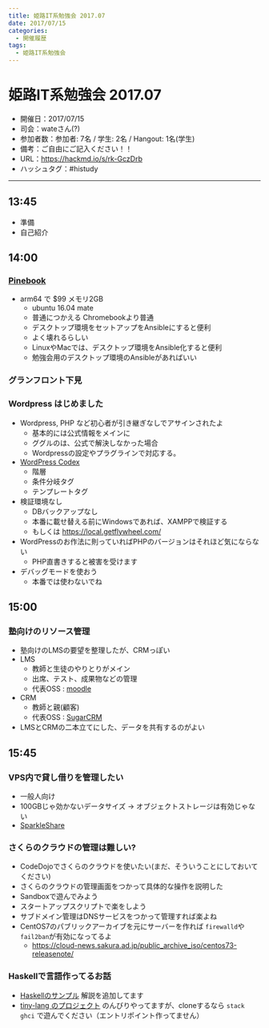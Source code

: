 ```yaml
---
title: 姫路IT系勉強会 2017.07
date: 2017/07/15
categories:
  - 開催履歴
tags:
  - 姫路IT系勉強会
---
```


姫路IT系勉強会 2017.07
===

* 開催日：2017/07/15
* 司会：wateさん(?)
* 参加者数：参加者: 7名 / 学生: 2名 / Hangout: 1名(学生)
* 備考：ご自由にご記入ください！！
* URL：https://hackmd.io/s/rk-GczDrb
* ハッシュタグ：#histudy

---
## 13:45

* 準備
* 自己紹介

## 14:00

### [Pinebook](https://www.pine64.org/?page_id=3707)

- arm64 で $99 メモリ2GB
    - ubuntu 16.04 mate
    - 普通につかえる Chromebookより普通
    - デスクトップ環境をセットアップをAnsibleにすると便利
    - よく壊れるらしい
    - LinuxやMacでは、デスクトップ環境をAnsible化すると便利
    - 勉強会用のデスクトップ環境のAnsibleがあればいい


### グランフロント下見

### Wordpress はじめました
- Wordpress, PHP など初心者が引き継ぎなしでアサインされたよ
    - 基本的には公式情報をメインに
    - ググルのは、公式で解決しなかった場合
    - Wordpressの設定やプラグラインで対応する。
- [WordPress Codex](https://wpdocs.osdn.jp/Main_Page)
    - 階層
    - 条件分岐タグ
    - テンプレートタグ
- 検証環境なし
    - DBバックアップなし
    - 本番に載せ替える前にWindowsであれば、XAMPPで検証する
    - もしくは https://local.getflywheel.com/
- WordPressのお作法に則っていればPHPのバージョンはそれほど気にならない
    - PHP直書きすると被害を受けます
- デバッグモードを使おう
    - 本番では使わないでね

## 15:00

### 塾向けのリソース管理

- 塾向けのLMSの要望を整理したが、CRMっぽい
- LMS
    - 教師と生徒のやりとりがメイン
    - 出席、テスト、成果物などの管理
    - 代表OSS : [moodle](https://moodle.org/)
- CRM
    - 教師と親(顧客)
    - 代表OSS : [SugarCRM](https://www.sugarcrm.com/)
- LMSとCRMの二本立てにした、データを共有するのがよい

## 15:45

### VPS内で貸し借りを管理したい
- 一般人向け
- 100GBじゃ効かないデータサイズ → オブジェクトストレージは有効じゃない
- [SparkleShare](https://www.sparkleshare.org/)

### さくらのクラウドの管理は難しい?

- CodeDojoでさくらのクラウドを使いたい(まだ、そういうことにしておいてください)
- さくらのクラウドの管理画面をつかって具体的な操作を説明した
- Sandboxで遊んでみよう
- スタートアップスクリプトで楽をしよう
- サブドメイン管理はDNSサービスをつかって管理すれば楽よね
- CentOS7のパブリックアーカイブを元にサーバーを作れば
  `firewalld`や`fail2ban`が有効になってるよ
   - https://cloud-news.sakura.ad.jp/public_archive_iso/centos73-releasenote/

### Haskellで言語作ってるお話
- [Haskellのサンプル](https://gist.github.com/Iruyan-Zak/095f451a88b98865a1b41d242d447bf7) 解説を追加してます
- [tiny-lang のプロジェクト](https://github.com/kosen13s/tiny/) のんびりやってますが、cloneするなら `stack ghci` で遊んでください（エントリポイント作ってません）
